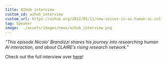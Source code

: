 ```yaml
---
title: AIHub interview
custom_id: aihub_interview
custom_url: https://aihub.org/2022/05/11/new-voices-in-ai-human-ai-collaboration/
tag: Speaker
image:  ./assets/images/news/aihub_interview.png
---
```

*"This episode Nicolo’ Brandizzi shares his journey into researching human AI interaction, and about CLAIRE’s rising research network."*

Check out the full interview over [here]( https://aihub.org/2022/05/11/new-voices-in-ai-human-ai-collaboration/)!